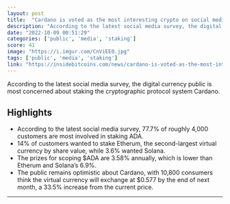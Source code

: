 ```yaml
---
layout: post
title:  "Cardano is voted as the most interesting crypto on social media"
description: "According to the latest social media survey, the digital currency public is most concerned about staking the cryptographic protocol system Cardano."
date: "2022-10-09 00:51:29"
categories: ['public', 'media', 'staking']
score: 41
image: "https://i.imgur.com/CnViEE0.jpg"
tags: ['public', 'media', 'staking']
link: "https://insidebitcoins.com/news/cardano-is-voted-as-the-most-interesting-crypto-on-social-media"
---
```


According to the latest social media survey, the digital currency public is most concerned about staking the cryptographic protocol system Cardano.

## Highlights

- According to the latest social media survey, 77.7% of roughly 4,000 customers are most involved in staking ADA.
- 14% of customers wanted to stake Etherum, the second-largest virtual currency by share value, while 3.6% wanted Solana.
- The prizes for scoping $ADA are 3.58% annually, which is lower than Etherum and Solana’s 6.9%.
- The public remains optimistic about Cardano, with 10,800 consumers think the virtual currency will exchange at $0.577 by the end of next month, a 33.5% increase from the current price.

---
